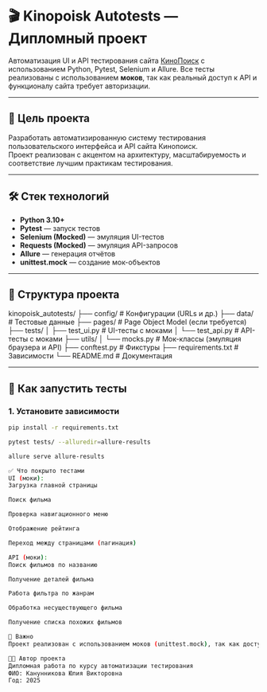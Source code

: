 # 🎬 Kinopoisk Autotests — Дипломный проект

Автоматизация UI и API тестирования сайта [КиноПоиск](https://www.kinopoisk.ru/) с использованием Python, Pytest, Selenium и Allure. Все тесты реализованы с использованием **моков**, так как реальный доступ к API и функционалу сайта требует авторизации.

---

## 📌 Цель проекта

Разработать автоматизированную систему тестирования пользовательского интерфейса и API сайта Кинопоиск.  
Проект реализован с акцентом на архитектуру, масштабируемость и соответствие лучшим практикам тестирования.

---

## 🛠 Стек технологий

- **Python 3.10+**
- **Pytest** — запуск тестов
- **Selenium (Mocked)** — эмуляция UI-тестов
- **Requests (Mocked)** — эмуляция API-запросов
- **Allure** — генерация отчётов
- **unittest.mock** — создание мок-объектов

---

## 📁 Структура проекта

kinopoisk_autotests/
├── config/ # Конфигурации (URLs и др.)
├── data/ # Тестовые данные
├── pages/ # Page Object Model (если требуется)
├── tests/
│ ├── test_ui.py # UI-тесты с моками
│ └── test_api.py # API-тесты с моками
├── utils/
│ └── mocks.py # Мок-классы (эмуляция браузера и API)
├── conftest.py # Фикстуры
├── requirements.txt # Зависимости
└── README.md # Документация


---

## 🚀 Как запустить тесты

### 1. Установите зависимости

```bash
pip install -r requirements.txt

pytest tests/ --alluredir=allure-results

allure serve allure-results

✅ Что покрыто тестами
UI (моки):
Загрузка главной страницы

Поиск фильма

Проверка навигационного меню

Отображение рейтинга

Переход между страницами (пагинация)

API (моки):
Поиск фильмов по названию

Получение деталей фильма

Работа фильтра по жанрам

Обработка несуществующего фильма

Получение списка похожих фильмов

📌 Важно
Проект реализован с использованием моков (unittest.mock), так как доступ к реальному API Кинопоиска закрыт. Это не мешает полноценно протестировать логику, структуру, поведение и архитектуру тестов.

👨‍🎓 Автор проекта
Дипломная работа по курсу автоматизации тестирования
ФИО: Канунникова Юлия Викторовна
Год: 2025





